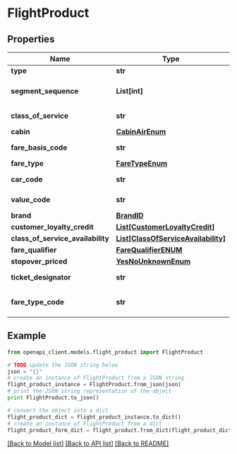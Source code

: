 # FlightProduct


## Properties
Name | Type | Description | Notes
------------ | ------------- | ------------- | -------------
**type** | **str** |  | [optional] 
**segment_sequence** | **List[int]** | The Segment sequence | 
**class_of_service** | **str** | The class of service | [optional] 
**cabin** | [**CabinAirEnum**](CabinAirEnum.md) |  | [optional] 
**fare_basis_code** | **str** | Fare basis code | [optional] 
**fare_type** | [**FareTypeEnum**](FareTypeEnum.md) |  | [optional] 
**car_code** | **str** | The car code | [optional] 
**value_code** | **str** | The value code | [optional] 
**brand** | [**BrandID**](BrandID.md) |  | [optional] 
**customer_loyalty_credit** | [**List[CustomerLoyaltyCredit]**](CustomerLoyaltyCredit.md) |  | [optional] 
**class_of_service_availability** | [**List[ClassOfServiceAvailability]**](ClassOfServiceAvailability.md) |  | [optional] 
**fare_qualifier** | [**FareQualifierENUM**](FareQualifierENUM.md) |  | [optional] 
**stopover_priced** | [**YesNoUnknownEnum**](YesNoUnknownEnum.md) |  | [optional] 
**ticket_designator** | **str** | The ticket designator | [optional] 
**fare_type_code** | **str** | The ATPCO fare type code | [optional] 

## Example

```python
from openapi_client.models.flight_product import FlightProduct

# TODO update the JSON string below
json = "{}"
# create an instance of FlightProduct from a JSON string
flight_product_instance = FlightProduct.from_json(json)
# print the JSON string representation of the object
print FlightProduct.to_json()

# convert the object into a dict
flight_product_dict = flight_product_instance.to_dict()
# create an instance of FlightProduct from a dict
flight_product_form_dict = flight_product.from_dict(flight_product_dict)
```
[[Back to Model list]](../README.md#documentation-for-models) [[Back to API list]](../README.md#documentation-for-api-endpoints) [[Back to README]](../README.md)


